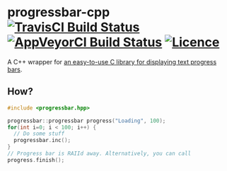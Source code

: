 # progressbar-cpp [![TravisCI Build Status](https://travis-ci.org/nabijaczleweli/progressbar-cpp.svg?branch=master)](https://travis-ci.org/nabijaczleweli/progressbar-cpp) [![AppVeyorCI Build Status](https://ci.appveyor.com/api/projects/status/4nk36a7c38da5cby/branch/master?svg=true)](https://ci.appveyor.com/project/nabijaczleweli/progressbar-cpp/branch/master) [![Licence](https://img.shields.io/badge/license-MIT-blue.svg?style=flat)](LICENSE)
A C++ wrapper for [an easy-to-use C library for displaying text progress bars](https://github.com/doches/progressbar).

## How?

```cpp
#include <progressbar.hpp>

progressbar::progressbar progress("Loading", 100);
for(int i=0; i < 100; i++) {
  // Do some stuff
  progressbar.inc();
}
// Progress bar is RAIId away. Alternatively, you can call
progress.finish();
```
